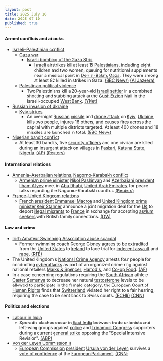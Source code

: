 ```yaml
---
layout: post
title: 2025 July 10
date: 2025-07-10
published: true
---
```



#### Armed conflicts and attacks

* [Israeli–Palestinian conflict](https://en.wikipedia.org/wiki/Israeli%E2%80%93Palestinian_conflict "Israeli–Palestinian conflict")
  * [Gaza war](https://en.wikipedia.org/wiki/Gaza_war "Gaza war")
    * [Israeli bombing of the Gaza Strip](https://en.wikipedia.org/wiki/Israeli_bombing_of_the_Gaza_Strip "Israeli bombing of the Gaza Strip")
      * [Israeli](https://en.wikipedia.org/wiki/Israel "Israel") airstrikes kill at least 15 [Palestinians](https://en.wikipedia.org/wiki/Palestinians "Palestinians"), including eight children and two women, queuing for nutritional supplements near a medical point in [Deir al-Balah](https://en.wikipedia.org/wiki/Deir_al-Balah "Deir al-Balah"), [Gaza](https://en.wikipedia.org/wiki/Gaza_Strip "Gaza Strip"). They were among at least 82 killed in strikes in Gaza. [(BBC News)](https://www.bbc.com/news/articles/c4gd01g1gxro) [(Al Jazeera)](https://www.aljazeera.com/news/2025/7/10/israeli-attacks-kill-82-amid-forced-displacement-plans-truce-talks-in-gaza)
  * [Palestinian political violence](https://en.wikipedia.org/wiki/Palestinian_political_violence "Palestinian political violence")
    * Two Palestinians kill a 20-year-old [Israeli](https://en.wikipedia.org/wiki/Israel "Israel") [settler](https://en.wikipedia.org/wiki/Israeli_settlement "Israeli settlement") in a combined shooting and stabbing attack at the [Gush Etzion](https://en.wikipedia.org/wiki/Gush_Etzion "Gush Etzion") Mall in the Israeli-occupied [West Bank](https://en.wikipedia.org/wiki/West_Bank "West Bank"). [(YNet)](https://www.ynetnews.com/article/hyyvb76reg#autoplay)
* [Russian invasion of Ukraine](https://en.wikipedia.org/wiki/Russian_invasion_of_Ukraine "Russian invasion of Ukraine")
  * [Kyiv strikes](https://en.wikipedia.org/wiki/Kyiv_strikes_%282022%E2%80%93present%29 "Kyiv strikes (2022–present)")
    * An overnight [Russian](https://en.wikipedia.org/wiki/Russian_Armed_Forces "Russian Armed Forces") [missile](https://en.wikipedia.org/wiki/Missile "Missile") and [drone attack](https://en.wikipedia.org/wiki/Drone_warfare "Drone warfare") on [Kyiv](https://en.wikipedia.org/wiki/Kyiv "Kyiv"), [Ukraine](https://en.wikipedia.org/wiki/Ukraine "Ukraine"), kills two people, injures 16 others, and causes fires across the capital with multiple districts targeted. At least 400 drones and 18 missiles are launched in total. [(BBC News)](https://www.bbc.com/news/articles/cj3rvpe06rxo)
* [Nigerian bandit conflict](https://en.wikipedia.org/wiki/Nigerian_bandit_conflict "Nigerian bandit conflict")
  * At least 30 bandits, five [security officers](https://en.wikipedia.org/wiki/Nigerian_Armed_Forces "Nigerian Armed Forces") and one civilian are killed during an insurgent attack on villages in [Faskari](https://en.wikipedia.org/wiki/Faskari "Faskari"), [Katsina State](https://en.wikipedia.org/wiki/Katsina_State "Katsina State"), [Nigeria](https://en.wikipedia.org/wiki/Nigeria "Nigeria"). [(AP)](https://apnews.com/article/nigeria-northwest-attack-gunmen-59c721acbb08101f741aa92ce885cf16) [(Reuters)](https://www.reuters.com/world/africa/nigerian-forces-kill-30-bandits-northwest-katsina-counter-operation-2025-07-10/)

#### International relations

* [Armenia–Azerbaijan relations](https://en.wikipedia.org/wiki/Armenia%E2%80%93Azerbaijan_relations "Armenia–Azerbaijan relations"), [Nagorno-Karabakh conflict](https://en.wikipedia.org/wiki/Nagorno-Karabakh_conflict "Nagorno-Karabakh conflict")
  * [Armenian prime minister](https://en.wikipedia.org/wiki/Prime_Minister_of_Armenia "Prime Minister of Armenia") [Nikol Pashinyan](https://en.wikipedia.org/wiki/Nikol_Pashinyan "Nikol Pashinyan") and [Azerbaijani president](https://en.wikipedia.org/wiki/President_of_Azerbaijan "President of Azerbaijan") [Ilham Aliyev](https://en.wikipedia.org/wiki/Ilham_Aliyev "Ilham Aliyev") meet in [Abu Dhabi](https://en.wikipedia.org/wiki/Abu_Dhabi "Abu Dhabi"), [United Arab Emirates](https://en.wikipedia.org/wiki/United_Arab_Emirates "United Arab Emirates"), for peace talks regarding the Nagorno-Karabakh conflict. [(Reuters)](https://www.reuters.com/world/middle-east/armenia-azerbaijan-hold-substantive-talks-no-big-breakthrough-2025-07-10/)
* [France–United Kingdom relations](https://en.wikipedia.org/wiki/France%E2%80%93United_Kingdom_relations "France–United Kingdom relations")
  * [French president](https://en.wikipedia.org/wiki/President_of_France "President of France") [Emmanuel Macron](https://en.wikipedia.org/wiki/Emmanuel_Macron "Emmanuel Macron") and [United Kingdom prime minister](https://en.wikipedia.org/wiki/Prime_Minister_of_the_United_Kingdom "Prime Minister of the United Kingdom") [Keir Starmer](https://en.wikipedia.org/wiki/Keir_Starmer "Keir Starmer") announce a joint migration deal for the [UK](https://en.wikipedia.org/wiki/United_Kingdom "United Kingdom") to deport [illegal migrants](https://en.wikipedia.org/wiki/Illegal_immigration_to_the_United_Kingdom "Illegal immigration to the United Kingdom") to [France](https://en.wikipedia.org/wiki/France "France") in exchange for accepting [asylum seekers](https://en.wikipedia.org/wiki/Asylum_seeker "Asylum seeker") with British family connections. [(DW)](https://www.dw.com/en/france-and-uk-agree-to-joint-migration-deal/a-73233990)

#### Law and crime

* [Irish Amateur Swimming Association abuse scandal](https://en.wikipedia.org/wiki/Irish_Amateur_Swimming_Association#Abuse_scandals_and_abolition "Irish Amateur Swimming Association")
  * Former swimming coach George Gibney agrees to be extradited from the [United States](https://en.wikipedia.org/wiki/United_States "United States") to [Ireland](https://en.wikipedia.org/wiki/Republic_of_Ireland "Republic of Ireland") to face trial for [indecent assault](https://en.wikipedia.org/wiki/Indecent_assault "Indecent assault") and [rape](https://en.wikipedia.org/wiki/Rape "Rape"). [(RTÉ)](https://www.rte.ie/news/2025/0710/1522869-george-gibney-court/)
* The United Kingdom's [National Crime Agency](https://en.wikipedia.org/wiki/National_Crime_Agency "National Crime Agency") arrests four people for conducting [cyberattacks](https://en.wikipedia.org/wiki/Cyberattack "Cyberattack") as part of an organized crime ring against national retailers [Marks & Spencer](https://en.wikipedia.org/wiki/Marks_%26_Spencer "Marks & Spencer"), [Harrod's](https://en.wikipedia.org/wiki/Harrod%27s "Harrod's"), and [Co-op Food](https://en.wikipedia.org/wiki/Co-op_Food "Co-op Food"). [(AP)](https://apnews.com/article/britain-cyberattack-retailers-arrests-9f9ea474a42acd147b81c5a7ff3ff05d)
* In a case concerning regulations requiring the [South African](https://en.wikipedia.org/wiki/South_Africa "South Africa") athlete [Caster Semenya](https://en.wikipedia.org/wiki/Caster_Semenya "Caster Semenya") to decrease her natural [testosterone](https://en.wikipedia.org/wiki/Testosterone "Testosterone") levels to be allowed to participate in the female category, the [European Court of Human Rights](https://en.wikipedia.org/wiki/European_Court_of_Human_Rights "European Court of Human Rights") finds that [Switzerland](https://en.wikipedia.org/wiki/Switzerland "Switzerland") violated her right to a fair hearing, requiring the case to be sent back to Swiss courts. [(ECHR)](https://hudoc.echr.coe.int/fre-press?i=003-8280639-11659757) [(CNN)](https://www.cnn.com/2025/07/10/sport/caster-semenya-european-court-of-human-rights-appeal-spt)

#### Politics and elections

* [Labour in India](https://en.wikipedia.org/wiki/Labour_in_India "Labour in India")
  * Sporadic clashes occur in [East India](https://en.wikipedia.org/wiki/East_India "East India") between trade unionists and left-wing groups against [police](https://en.wikipedia.org/wiki/Police_of_India "Police of India") and [Trinamool Congress](https://en.wikipedia.org/wiki/Trinamool_Congress "Trinamool Congress") supporters during a current [general strike](https://en.wikipedia.org/wiki/General_strike "General strike") opposing the "Special Intensive Revision". [(ABP)](https://news.abplive.com/cities/sporadic-violence-in-bengal-mahagathbandhan-muscle-in-patna-mark-general-strike-in-east-india-1786610)
* [Von der Leyen Commission II](https://en.wikipedia.org/wiki/Von_der_Leyen_Commission_II "Von der Leyen Commission II")
  * [European Commission](https://en.wikipedia.org/wiki/European_Commission "European Commission") [president](https://en.wikipedia.org/wiki/President_of_the_European_Commission "President of the European Commission") [Ursula von der Leyen](https://en.wikipedia.org/wiki/Ursula_von_der_Leyen "Ursula von der Leyen") survives a [vote of confidence](https://en.wikipedia.org/wiki/Vote_of_confidence "Vote of confidence") at the [European Parliament](https://en.wikipedia.org/wiki/European_Parliament "European Parliament"). [(CNN)](https://edition.cnn.com/2025/07/10/europe/von-der-leyen-confidence-vote-intl)
